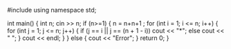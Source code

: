 #include <iostream>
using namespace std;
  
int main()
{ 
    int n; 
    cin >> n;
    if (n>=1)
    {
        n = n+n+1 ;
    for (int i = 1; i <= n; i++) {
        for (int j = 1; j <= n; j++) 
        {
            if (j == i || j == (n + 1 - i))
                cout << "*"; 
            else
                cout << " ";
        }
        cout << endl;
    }
    }
    else 
    {
        cout << "Error";
    }
    return 0;
}
